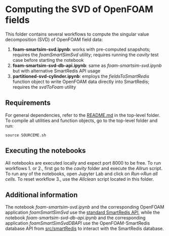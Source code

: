 # Computing the SVD of OpenFOAM fields

This folder contains several workflows to compute the singular value decomposition (SVD) of OpenFOAM field data:

1. **foam-smartsim-svd.ipynb**: works with pre-computed snapshots; requires the *foamSmartSimSvd* utility; requires running the *cavity* test case before starting the notebook
2. **foam-smartsim-svd-db-api.ipynb**: same as *foam-smartsim-svd.ipynb* but with alternative SmartRedis API usage
3. **partitioned-svd-cylinder.ipynb**: employs the *fieldsToSmartRedis* function object to write OpenFOAM data directly into SmartRedis; requires the *svdToFoam* utility

## Requirements

For general dependencies, refer to the [README.md](/README.md) in the top-level folder.
To compile all utilities and function objects, go to the top-level folder and run:
```
source SOURCEME.sh
```

## Executing the notebooks

All notebooks are executed locally and expect port 8000 to be free. To run workflows 1. or 2., first go to the *cavity* folder and execute the *Allrun* script. To run any of the notebooks, open Jupyter Lab and click on *Run->Run all cells*. To reset workflow 3., use the *Allclean* script located in this folder.

## Additional information

The notebook *foam-smartsim-svd.ipynb* and the corresponding OpenFOAM application *foamSmartSimSvd* use the [standard SmartRedis API](https://www.craylabs.org/docs/smartredis.html), while the notebook *foam-smartsim-svd-db-api.ipynb* and the corresponding application *foamSmartSimSvdDBAPI* use the OpenFOAM-SmartRedis database API from [src/smartRedis](/src/smartRedis) to interact with the SmartRedis database. 